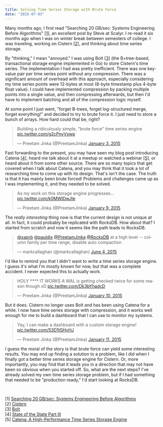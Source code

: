 ```yaml
---
title: Solving Time Series Storage with Brute Force
date: "2015-07-03"
---
```


Many months ago, I first read "Searching 20 GB/sec: Systems Engineering Before Algorithms" <a class='ref' href='#endnote-ref-1'>[1]</a>, an excellent post by Steve at Scalyr. I re-read it six months ago when I was on winter break between semesters of college. I was traveling, working on Cistern <a class='ref' href='#endnote-ref-2'>[2]</a>, and thinking about time series storage.

By "thinking," I mean "annoyed." I was using Bolt <a class='ref' href='#endnote-ref-3'>[3]</a> (the B+tree-based, transactional storage engine implemented in Go) to store Cistern's time series. The implementation I had was pretty inefficient. There was one key-value pair per time series point without any compression. There was a significant amount of overhead with this approach, especially considering my time series points were 12-bytes at most (8-byte timestamp plus 4-byte float value). I could have implemented compression by packing multiple points into a single value, and then compressing afterwards, but then I'd have to implement batching and all of the compression logic myself.

At some point I just went, "forget B-trees, forget log-structured merge, forget everything!" and decided to try to brute force it. I just need to store a bunch of arrays. How hard could that be, right?

<blockquote class="twitter-tweet" lang="en"><p lang="en" dir="ltr">Building a ridiculously simple, &quot;brute force&quot; time series engine <a href="https://t.co/g2cPnvVxwp">pic.twitter.com/g2cPnvVxwp</a></p>&mdash; Preetam Jinka (@PreetamJinka) <a href="https://twitter.com/PreetamJinka/status/551245706242322433">January 3, 2015</a></blockquote>
<script async src="//platform.twitter.com/widgets.js" charset="utf-8"></script>

Fast forwarding to the present, you may have seen my blog post introducing Catena <a class='ref' href='#endnote-ref-4'>[4]</a>, heard me talk about it at a meetup or watched a webinar <a class='ref' href='#endnote-ref-5'>[5]</a>, or heard about it from some other source. There are so many topics that get covered when I talk about Catena, and you may think that it took a lot of researching time to come up with its design. That's isn't the case. The truth is that it has mainly been brute forced! Problems and challenges came up as I was implementing it, and they needed to be solved.

<blockquote class="twitter-tweet" lang="en"><p lang="en" dir="ltr">As my work on this storage engine progresses... <a href="https://t.co/k0MWIDwJte">pic.twitter.com/k0MWIDwJte</a></p>&mdash; Preetam Jinka (@PreetamJinka) <a href="https://twitter.com/PreetamJinka/status/553659333104640001">January 9, 2015</a></blockquote>
<script async src="//platform.twitter.com/widgets.js" charset="utf-8"></script>

The *really interesting* thing now is that the current design is not unique at all. In fact, it could probably be replicated with RocksDB. How about that? I started from scratch and now it seems like the path leads to RocksDB.

<blockquote class="twitter-tweet" lang="en"><p lang="en" dir="ltr"><a href="https://twitter.com/xaprb">@xaprb</a> <a href="https://twitter.com/pauldix">@pauldix</a> <a href="https://twitter.com/PreetamJinka">@PreetamJinka</a> <a href="https://twitter.com/RocksDB">@RocksDB</a> at a high level -- column family per time range, disable auto compaction</p>&mdash; markcallaghan (@markcallaghan) <a href="https://twitter.com/markcallaghan/status/606450119421140992">June 4, 2015</a></blockquote>
<script async src="//platform.twitter.com/widgets.js" charset="utf-8"></script>

I'd like to remind you that I didn't want to write a time series storage engine. I guess it's what I'm mostly known for now, but that was a complete accident. I never expected this to actually work.

<blockquote class="twitter-tweet" lang="en"><p lang="en" dir="ltr">HOLY **** IT WORKS&#10;&#10;A WAL is getting checked twice for some reason though xD <a href="https://t.co/Dk3bYhadcD">pic.twitter.com/Dk3bYhadcD</a></p>&mdash; Preetam Jinka (@PreetamJinka) <a href="https://twitter.com/PreetamJinka/status/553966524940419072">January 10, 2015</a></blockquote>
<script async src="//platform.twitter.com/widgets.js" charset="utf-8"></script>

But it does. Cistern no longer uses Bolt and has been using Catena for a while. I now have time series storage with compression, and it works well enough for me to build a dashboard that I can use to monitor my systems.

<blockquote class="twitter-tweet" lang="en"><p lang="en" dir="ltr">Yay, I can make a dashboard with a custom storage engine! <a href="https://t.co/53D1tSHvHJ">pic.twitter.com/53D1tSHvHJ</a></p>&mdash; Preetam Jinka (@PreetamJinka) <a href="https://twitter.com/PreetamJinka/status/554170122668355584">January 11, 2015</a></blockquote>
<script async src="//platform.twitter.com/widgets.js" charset="utf-8"></script>

I guess the moral of the story is that brute force can yield some interesting results. You may end up finding a solution to a problem, like I did when I finally got a better time series storage engine for Cistern. Or, more importantly, you may find that it leads you in a direction that may not have been so obvious when you started off. So, what are the next steps? I've already solved my own time series storage problem, but if I had something that needed to be "production ready," I'd start looking at RocksDB.

<br/>

<a class='endnote' name='endnote-ref-1'>[1]</a> [Searching 20 GB/sec: Systems Engineering Before Algorithms](https://blog.scalyr.com/2014/05/searching-20-gbsec-systems-engineering-before-algorithms/)  
<a class='endnote' name='endnote-ref-2'>[2]</a> [Cistern](https://preetam.github.io/cistern/)  
<a class='endnote' name='endnote-ref-3'>[3]</a> [Bolt](https://github.com/boltdb/bolt)  
<a class='endnote' name='endnote-ref-4'>[4]</a> [State of the State Part III](https://misfra.me/state-of-the-state-part-iii/)  
<a class='endnote' name='endnote-ref-5'>[5]</a> [Catena: A High-Performance Time Series Storage Engine](https://www.slideshare.net/vividcortex/catena-a-highperformance-time-series-data)  
